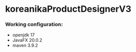 # koreanikaProductDesignerV3


### Working configuration:

  * openjdk 17
  * JavaFX 20.0.2
  * maven 3.9.2